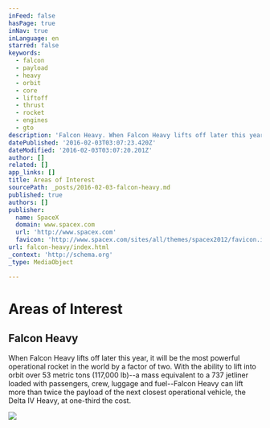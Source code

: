 ```yaml
---
inFeed: false
hasPage: true
inNav: true
inLanguage: en
starred: false
keywords:
  - falcon
  - payload
  - heavy
  - orbit
  - core
  - liftoff
  - thrust
  - rocket
  - engines
  - gto
description: 'Falcon Heavy. When Falcon Heavy lifts off later this year, it will be the most powerful operational rocket in the world by a factor of two. With the ability to lift into orbit over 53 metric tons (117,000 lb)--a mass equivalent to a 737 jetliner loaded with passengers, crew, luggage and fuel--Falcon Heavy can lift more than twice the payload of the next closest operational vehicle, the Delta IV Heavy, at one-third the cost.'
datePublished: '2016-02-03T03:07:23.420Z'
dateModified: '2016-02-03T03:07:20.201Z'
author: []
related: []
app_links: []
title: Areas of Interest
sourcePath: _posts/2016-02-03-falcon-heavy.md
published: true
authors: []
publisher:
  name: SpaceX
  domain: www.spacex.com
  url: 'http://www.spacex.com'
  favicon: 'http://www.spacex.com/sites/all/themes/spacex2012/favicon.ico'
url: falcon-heavy/index.html
_context: 'http://schema.org'
_type: MediaObject

---
```

# Areas of Interest

<article style=""><h1>Falcon Heavy</h1><p>When Falcon Heavy lifts off later this year, it will be the most powerful operational rocket in the world by a factor of two. With the ability to lift into orbit over 53 metric tons (117,000 lb)--a mass equivalent to a 737 jetliner loaded with passengers, crew, luggage and fuel--Falcon Heavy can lift more than twice the payload of the next closest operational vehicle, the Delta IV Heavy, at one-third the cost.</p><img src="https://s3-us-west-2.amazonaws.com/the-grid-img/p/ddd4c3b290e7751ca8618ed751e0dd2f0f65e350.jpg" /></article>